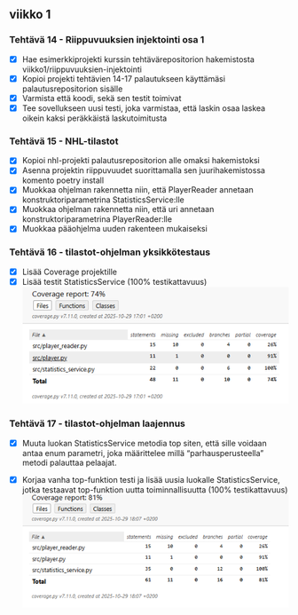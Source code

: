 ## viikko 1

### Tehtävä 14 - Riippuvuuksien injektointi osa 1
- [X] Hae esimerkkiprojekti kurssin tehtävärepositorion hakemistosta viikko1/riippuvuuksien-injektointi                  
- [X] Kopioi projekti tehtävien 14-17 palautukseen käyttämäsi palautusrepositorion sisälle                 
- [X] Varmista että koodi, sekä sen testit toimivat             
- [X] Tee sovellukseen uusi testi, joka varmistaa, että laskin osaa laskea oikein kaksi peräkkäistä laskutoimitusta                 

### Tehtävä 15 - NHL-tilastot
- [X] Kopioi nhl-projekti palautusrepositorion alle omaksi hakemistoksi          
- [X] Asenna projektin riippuvuudet suorittamalla sen juurihakemistossa komento poetry install                 
- [X] Muokkaa ohjelman rakennetta niin, että PlayerReader annetaan konstruktoriparametrina StatisticsService:lle           
- [X] Muokkaa ohjelman rakennetta niin, että uri annetaan konstruktoriparametrina PlayerReader:lle             
- [X] Muokkaa pääohjelma uuden rakenteen mukaiseksi      

### Tehtävä 16 - tilastot-ohjelman yksikkötestaus
- [X] Lisää Coverage projektille           
- [X] Lisää testit StatisticsService (100% testikattavuus)                
![Coverage report](kuvat/vko1_nhl_coverage_report_1.png)

### Tehtävä 17 - tilastot-ohjelman laajennus
- [X] Muuta luokan StatisticsService metodia top siten, että sille voidaan antaa enum parametri, joka määrittelee millä “parhausperusteella” metodi palauttaa pelaajat.

- [X] Korjaa vanha top-funktion testi ja lisää uusia luokalle StatisticsService, jotka testaavat top-funktion uutta toiminnallisuutta (100% testikattavuus)                         
![Coverage report](kuvat/vko1_nhl_coverage_report_2.png)

